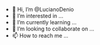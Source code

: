 - 👋 Hi, I’m @LucianoDenio
- 👀 I’m interested in ...
- 🌱 I’m currently learning ...
- 💞️ I’m looking to collaborate on ...
- 📫 How to reach me ...

<!---
LucianoDenio/LucianoDenio is a ✨ special ✨ repository because its `README.md` (this file) appears on your GitHub profile.
You can click the Preview link to take a look at your changes.
--->
